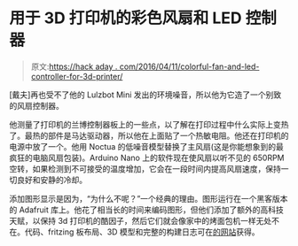 # 用于 3D 打印机的彩色风扇和 LED 控制器

> 原文:[https://hack aday . com/2016/04/11/colorful-fan-and-led-controller-for-3d-printer/](https://hackaday.com/2016/04/11/colorful-fan-and-led-controller-for-3d-printer/)

[戴夫]再也受不了他的 Lulzbot Mini 发出的环境噪音，所以他为它造了一个别致的风扇控制器。

他测量了打印机的兰博控制器板上的一些点，以了解在打印过程中什么实际上变热了。最热的部件是马达驱动器，所以他在上面贴了一个热敏电阻。他还在打印机的电源中放了一个。他用 Noctua 的低噪音模型替换了主风扇(这是你能想象到的最疯狂的电脑风扇包装)。Arduino Nano 上的软件现在使风扇以听不见的 650RPM 空转，如果检测到不可接受的温度增加，它会在一段时间内提高风扇速度，保持一切良好和安静的冷却。

添加图形显示是因为，“为什么不呢？”一个经典的理由。图形运行在一个黑客版本的 Adafruit 库上。他花了相当长的时间来编码图形，但他们添加了额外的高科技天赋，以保持 3d 打印机的酷因子，然后它们就会像家中的烤面包机一样无处不在。代码、fritzing 板布局、3D 模型和完整的构建日志可在[的网站](http://www.plastibots.com/index.php/2016/02/27/lulzbot-mini-arduino-temp-monitor-fan-led-controller/)获得。